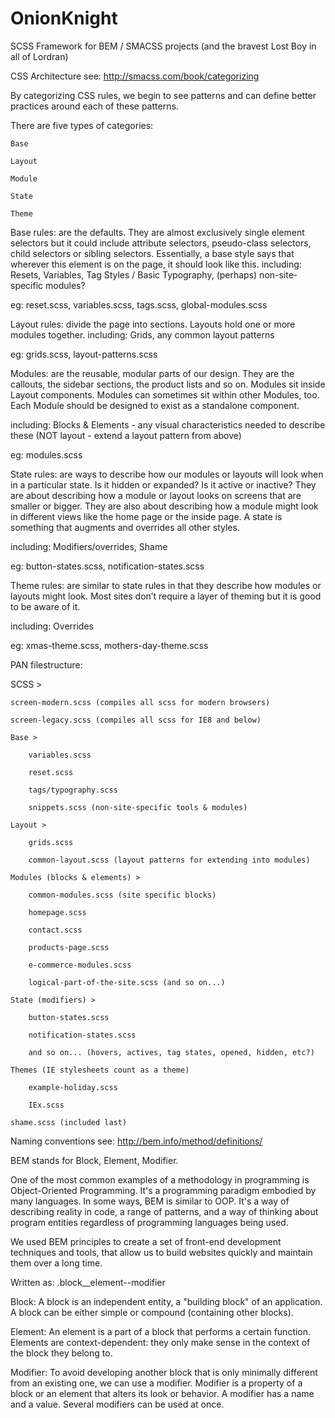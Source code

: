 OnionKnight
===========

SCSS Framework for BEM / SMACSS projects (and the bravest Lost Boy in all of Lordran)

CSS Architecture
see: http://smacss.com/book/categorizing

By categorizing CSS rules, we begin to see patterns and can define better practices around each of these patterns.

There are five types of categories:

    Base

    Layout

    Module

    State

    Theme


Base rules: are the defaults. They are almost exclusively single element selectors but it could include attribute selectors, pseudo-class selectors, child selectors or sibling selectors. Essentially, a base style says that wherever this element is on the page, it should look like this.
including: Resets, Variables, Tag Styles / Basic Typography, (perhaps) non-site-specific modules?

eg: reset.scss, variables.scss, tags.scss, global-modules.scss

Layout rules: divide the page into sections. Layouts hold one or more modules together.
including: Grids, any common layout patterns

eg: grids.scss, layout-patterns.scss

Modules: are the reusable, modular parts of our design. They are the callouts, the sidebar sections, the product lists and so on. Modules sit inside Layout components. Modules can sometimes sit within other Modules, too. Each Module should be designed to exist as a standalone component.

including: Blocks & Elements - any visual characteristics needed to describe these (NOT layout - extend a layout pattern from above)

eg: modules.scss

State rules: are ways to describe how our modules or layouts will look when in a particular state. Is it hidden or expanded? Is it active or inactive? They are about describing how a module or layout looks on screens that are smaller or bigger. They are also about describing how a module might look in different views like the home page or the inside page. A state is something that augments and overrides all other styles.

including: Modifiers/overrides, Shame

eg: button-states.scss, notification-states.scss

Theme rules: are similar to state rules in that they describe how modules or layouts might look. Most sites don’t require a layer of theming but it is good to be aware of it.

including: Overrides

eg: xmas-theme.scss, mothers-day-theme.scss

PAN filestructure:

SCSS >

    screen-modern.scss (compiles all scss for modern browsers)

    screen-legacy.scss (compiles all scss for IE8 and below)

    Base >

        variables.scss

        reset.scss

        tags/typography.scss

        snippets.scss (non-site-specific tools & modules)

    Layout >

        grids.scss

        common-layout.scss (layout patterns for extending into modules)

    Modules (blocks & elements) >

        common-modules.scss (site specific blocks)

        homepage.scss

        contact.scss

        products-page.scss

        e-commerce-modules.scss

        logical-part-of-the-site.scss (and so on...)

    State (modifiers) >

        button-states.scss

        notification-states.scss

        and so on... (hovers, actives, tag states, opened, hidden, etc?)

    Themes (IE stylesheets count as a theme)

        example-holiday.scss

        IEx.scss

    shame.scss (included last)




Naming conventions
see: http://bem.info/method/definitions/

BEM stands for Block, Element, Modifier.

One of the most common examples of a methodology in programming is Object-Oriented Programming. It's a programming paradigm embodied by many languages. In some ways, BEM is similar to OOP. It's a way of describing reality in code, a range of patterns, and a way of thinking about program entities regardless of programming languages being used.

We used BEM principles to create a set of front-end development techniques and tools, that allow us to build websites quickly and maintain them over a long time.

Written as:
.block__element--modifier

Block: A block is an independent entity, a "building block" of an application. A block can be either simple or compound (containing other blocks).

Element: An element is a part of a block that performs a certain function. Elements are context-dependent: they only make sense in the context of the block they belong to.

Modifier: To avoid developing another block that is only minimally different from an existing one, we can use a modifier.  Modifier is a property of a block or an element that alters its look or behavior. A modifier has a name and a value. Several modifiers can be used at once.



